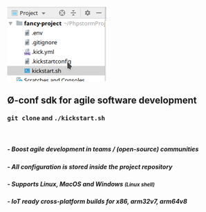 <div class="jumbotron jumbotron-fluid mb-0 shadow-sm">
<div class="container">
<div class="row">
<div class="col-4">
<img src="kickstart.png" class="img-thumbnail w-100 img-responsive shadow">
</div>
<div markdown="1" class="col-8">

##  <b>&Oslash;-conf sdk</b> for agile software development

#### <kbd>git clone</kbd> and <kbd>./kickstart.sh</kbd>

<br>

##### - Boost agile development in teams / (open-source) communities 

##### - All configuration is stored inside the project repository

##### - Supports **Linux**, **MacOS** and **Windows** <small>*(Linux shell)*</small>

##### - IoT ready cross-platform builds for x86, arm32v7, arm64v8


</div>
</div>
</div>
</div>
